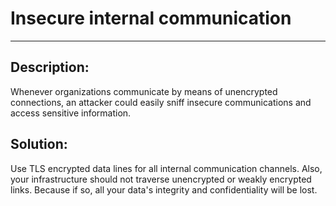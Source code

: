 # Insecure internal communication
-------

## Description:

Whenever organizations communicate by means of unencrypted connections, an attacker
could easily sniff insecure communications and access sensitive information.

## Solution:

Use TLS encrypted data lines for all internal communication channels.
Also, your infrastructure should not traverse unencrypted or weakly encrypted links. Because
if so, all your data's integrity and confidentiality will be lost.
